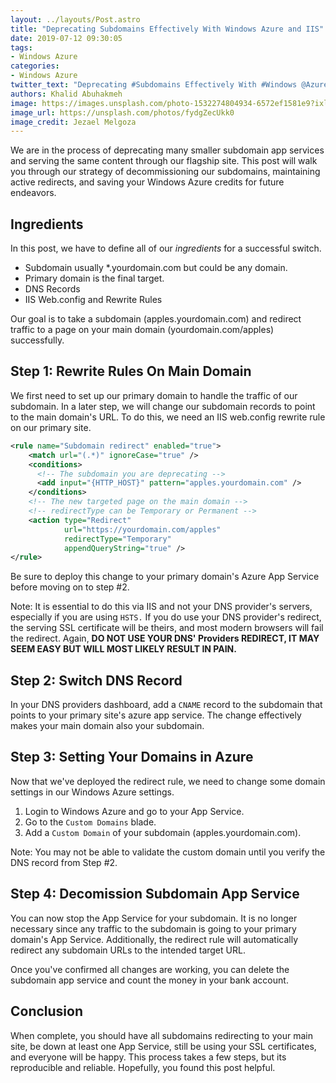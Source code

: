```yaml
---
layout: ../layouts/Post.astro
title: "Deprecating Subdomains Effectively With Windows Azure and IIS"
date: 2019-07-12 09:30:05
tags:
- Windows Azure
categories:
- Windows Azure
twitter_text: "Deprecating #Subdomains Effectively With #Windows @Azure and #IIS"
authors: Khalid Abuhakmeh
image: https://images.unsplash.com/photo-1532274804934-6572ef1581e9?ixlib=rb-1.2.1&auto=format&fit=crop&w=2575&q=80
image_url: https://unsplash.com/photos/fydgZecUkk0
image_credit: Jezael Melgoza
---
```


We are in the process of deprecating many smaller subdomain app services and serving the same content through our flagship site. This post will walk you through our strategy of decommissioning our subdomains, maintaining active redirects, and saving your Windows Azure credits for future endeavors.

## Ingredients

In this post, we have to define all of our _ingredients_ for a successful switch.

- Subdomain usually *.yourdomain.com but could be any domain.
- Primary domain is the final target.
- DNS Records
- IIS Web.config and Rewrite Rules

Our goal is to take a subdomain (apples.yourdomain.com) and redirect traffic to a page on your main domain (yourdomain.com/apples) successfully.

## Step 1: Rewrite Rules On Main Domain

We first need to set up our primary domain to handle the traffic of our subdomain. In a later step, we will change our subdomain records to point to the main domain's URL. To do this, we need an IIS web.config rewrite rule on our primary site.

```xml
<rule name="Subdomain redirect" enabled="true">
    <match url="(.*)" ignoreCase="true" />
    <conditions>
      <!-- The subdomain you are deprecating -->
      <add input="{HTTP_HOST}" pattern="apples.yourdomain.com" />
    </conditions>
    <!-- The new targeted page on the main domain -->
    <!-- redirectType can be Temporary or Permanent -->
    <action type="Redirect"
            url="https://yourdomain.com/apples"
            redirectType="Temporary"
            appendQueryString="true" />
</rule>
```

Be sure to deploy this change to your primary domain's Azure App Service before moving on to step #2.

Note: It is essential to do this via IIS and not your DNS provider's servers, especially if you are using `HSTS.` If you do use your DNS provider's redirect, the serving SSL certificate will be theirs, and most modern browsers will fail the redirect. Again, **DO NOT USE YOUR DNS' Providers REDIRECT, IT MAY SEEM EASY BUT WILL MOST LIKELY RESULT IN PAIN.**

## Step 2: Switch DNS Record

In your DNS providers dashboard, add a `CNAME` record to the subdomain that points to your primary site's azure app service. The change effectively makes your main domain also your subdomain.

## Step 3: Setting Your Domains in Azure

Now that we've deployed the redirect rule, we need to change some domain settings in our Windows Azure settings.

1. Login to Windows Azure and go to your App Service.
1. Go to the `Custom Domains` blade.
1. Add a `Custom Domain` of your subdomain (apples.yourdomain.com).

Note: You may not be able to validate the custom domain until you verify the DNS record from Step #2.

## Step 4: Decomission Subdomain App Service

You can now stop the App Service for your subdomain. It is no longer necessary since any traffic to the subdomain is going to your primary domain's App Service. Additionally, the redirect rule will automatically redirect any subdomain URLs to the intended target URL.

Once you've confirmed all changes are working, you can delete the subdomain app service and count the money in your bank account.

## Conclusion

When complete, you should have all subdomains redirecting to your main site, be down at least one App Service, still be using your SSL certificates, and everyone will be happy. This process takes a few steps, but its reproducible and reliable. Hopefully, you found this post helpful.
